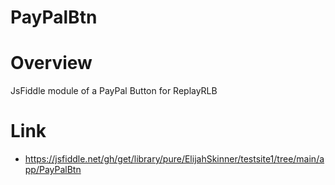 # PayPalBtn

# Overview
JsFiddle module of a PayPal Button for ReplayRLB

# Link
* https://jsfiddle.net/gh/get/library/pure/ElijahSkinner/testsite1/tree/main/app/PayPalBtn